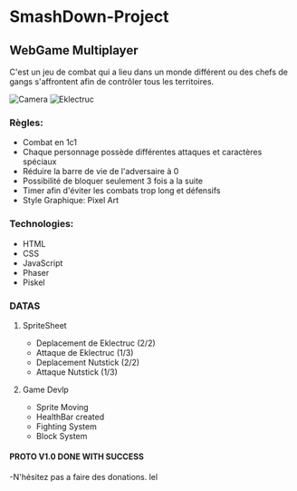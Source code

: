 # SmashDown-Project
## WebGame Multiplayer

C'est un jeu de combat qui a lieu dans un monde différent ou des chefs de gangs s'affrontent afin de contrôler tous les territoires.

![Camera](https://image.noelshack.com/fichiers/2017/19/1494498783-20170511-122512.jpg) 
![Eklectruc](https://image.noelshack.com/fichiers/2017/19/1494498462-eklectruc-base-gif.gif)

### Règles:
* Combat en 1c1
* Chaque personnage possède différentes attaques et caractères spéciaux
* Réduire la barre de vie de l'adversaire à 0
* Possibilité de bloquer seulement 3 fois a la suite
* Timer afin d'éviter les combats trop long et défensifs
* Style Graphique: Pixel Art

### Technologies:
* HTML
* CSS
* JavaScript
* Phaser
* Piskel

### DATAS
1. SpriteSheet
   * Deplacement de Eklectruc (2/2)
   * Attaque de Eklectruc (1/3)
   * Deplacement Nutstick (2/2)
   * Attaque Nutstick (1/3)
    
2. Game Devlp
   * Sprite Moving
   * HealthBar created
   * Fighting System
   * Block System
 #### PROTO V1.0 DONE WITH SUCCESS 

-N'hésitez pas a faire des donations. lel
